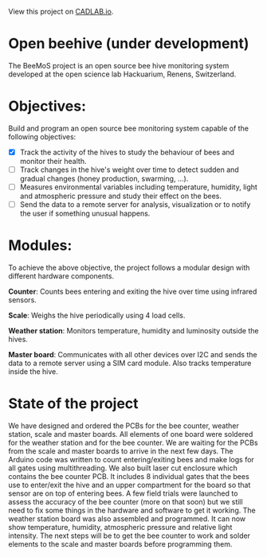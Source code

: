 View this project on [CADLAB.io](https://cadlab.io/project/1029). 

# Open beehive (under development)
The BeeMoS project is an open source bee hive monitoring system developed at the open science lab Hackuarium, Renens, Switzerland. 

# Objectives: 
Build and program an open source bee monitoring system capable of the following objectives:

- [x] Track the activity of the hives to study the behaviour of bees and monitor their health. 
- [ ] Track changes in the hive's weight over time to detect sudden and gradual changes (honey production,  swarming, ...).
- [ ] Measures environmental variables including temperature, humidity, light and atmospheric pressure and study their effect on the bees.
- [ ] Send the data to a remote server for analysis, visualization or to notify the user if something unusual happens.

# Modules:
To achieve the above objective, the project follows a modular design with different hardware components.

**Counter**: Counts bees entering and exiting the hive over time using infrared sensors.

**Scale**: Weighs the hive periodically using 4 load cells.

**Weather station**: Monitors temperature, humidity and luminosity outside the hives.

**Master board**: Communicates with all other devices over I2C and sends the data to a remote server using a SIM card module. Also tracks temperature inside the hive.


# State of the project
We have designed and ordered the PCBs for the bee counter, weather station, scale and master boards. All elements of one board were soldered for the weather station and for the bee counter. We are waiting for the PCBs from the scale and master boards to arrive in the next few days. The Arduino code was written to count entering/exiting bees and make logs for all gates using multithreading. We also built laser cut enclosure which contains the bee counter PCB. It includes 8 individual gates that the bees use to enter/exit the hive and an upper compartment for the board so that sensor are on top of entering bees.  A few field trials were launched to assess the accuracy of the bee counter (more on that soon) but we still need to fix some things in the hardware and software to get it working.
The weather station board was also assembled and programmed. It can now show temperature, humidity, atmospheric pressure and relative light intensity. 
The next steps will be to get the bee counter to work and solder elements to the scale and master boards before programming them.
